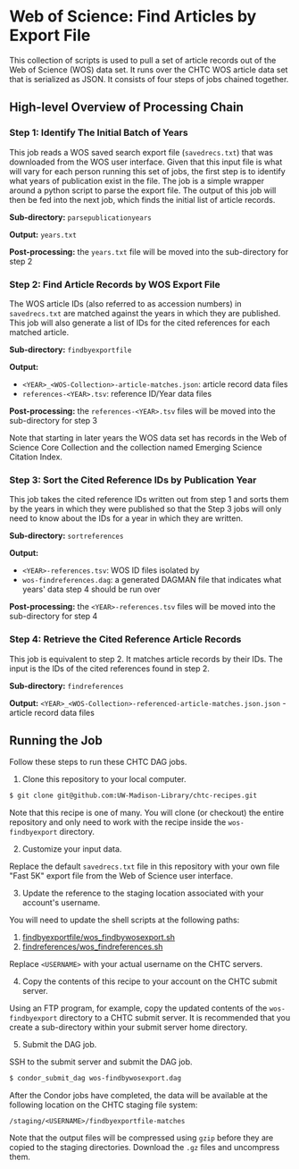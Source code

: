 # Web of Science: Find Articles by Export File

This collection of scripts is used to pull a set of article records out of the Web of Science (WOS) data set. It runs over the CHTC WOS article data set that is serialized as JSON. It consists of four steps of jobs chained together.

## High-level Overview of Processing Chain

### Step 1: Identify The Initial Batch of Years

This job reads a WOS saved search export file (`savedrecs.txt`) that was downloaded from the WOS user interface. Given that this input file is what will vary for each person running this set of jobs, the first step is to identify what years of publication exist in the file. The job is a simple wrapper around a python script to parse the export file. The output of this job will then be fed into the next job, which finds the initial list of article records.

**Sub-directory:** `parsepublicationyears`

**Output:** `years.txt`

**Post-processing:** the `years.txt` file will be moved into the sub-directory for step 2

### Step 2: Find Article Records by WOS Export File

The WOS article IDs (also referred to as accession numbers) in `savedrecs.txt` are matched against the years in which they are published. This job will also generate a list of IDs for the cited references for each matched article.

**Sub-directory:** `findbyexportfile`

**Output:**

* `<YEAR>_<WOS-Collection>-article-matches.json`: article record data files
* `references-<YEAR>.tsv`: reference ID/Year data files

**Post-processing:** the `references-<YEAR>.tsv` files will be moved into the sub-directory for step 3

Note that starting in later years the WOS data set has records in the Web of Science Core Collection and the collection named Emerging Science Citation Index.

### Step 3: Sort the Cited Reference IDs by Publication Year

This job takes the cited reference IDs written out from step 1 and sorts them by the years in which they were published so that the Step 3 jobs will only need to know about the IDs for a year in which they are written.

**Sub-directory:** `sortreferences`

**Output:**

* `<YEAR>-references.tsv`: WOS ID files isolated by <YEAR>
* `wos-findreferences.dag`: a generated DAGMAN file that indicates what years' data step 4 should be run over

**Post-processing:** the `<YEAR>-references.tsv` files will be moved into the sub-directory for step 4

### Step 4: Retrieve the Cited Reference Article Records

This job is equivalent to step 2. It matches article records by their IDs. The input is the IDs of the cited references found in step 2.

**Sub-directory:** `findreferences`

**Output:** `<YEAR>_<WOS-Collection>-referenced-article-matches.json.json` - article record data files

## Running the Job

Follow these steps to run these CHTC DAG jobs.

1) Clone this repository to your local computer.

```bash
$ git clone git@github.com:UW-Madison-Library/chtc-recipes.git
```

Note that this recipe is one of many. You will clone (or checkout) the entire repository and only need to work with the recipe inside the `wos-findbyexport` directory.

2) Customize your input data.

Replace the default `savedrecs.txt` file in this repository with your own file "Fast 5K" export file from the Web of Science user interface.

3) Update the reference to the staging location associated with your account's username.

You will need to update the shell scripts at the following paths:

1. [findbyexportfile/wos_findbywosexport.sh](findbyexportfile/wos_findbywosexport.sh)
1. [findreferences/wos_findreferences.sh](findreferences/wos_findreferences.sh)

Replace `<USERNAME>` with your actual username on the CHTC servers.

4) Copy the contents of this recipe to your account on the CHTC submit server.

Using an FTP program, for example, copy the updated contents of the `wos-findbyexport` directory to a CHTC submit server. It is recommended that you create a sub-directory within your submit server home directory.

5) Submit the DAG job.

SSH to the submit server and submit the DAG job.

```bash
$ condor_submit_dag wos-findbywosexport.dag
```

After the Condor jobs have completed, the data will be available at the following location on the CHTC staging file system:

```
/staging/<USERNAME>/findbyexportfile-matches
```

Note that the output files will be compressed using `gzip` before they are copied to the staging directories. Download the `.gz` files and uncompress them.
